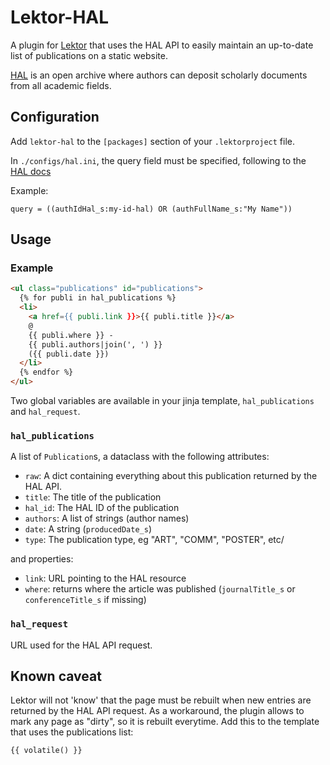 # Lektor-HAL

A plugin for [Lektor](https://www.getlektor.com) that uses the HAL API
to easily maintain an up-to-date list of publications on a static website.

[HAL](https://hal.archives-ouvertes.fr/) is an open archive where authors
can deposit scholarly documents from all academic fields.

## Configuration

Add `lektor-hal` to the `[packages]` section of your `.lektorproject` file.

In `./configs/hal.ini`, the query field must be specified, following to the
[HAL docs](https://api.archives-ouvertes.fr/docs/search)

Example:

```
query = ((authIdHal_s:my-id-hal) OR (authFullName_s:"My Name"))
```

## Usage

### Example

```html
<ul class="publications" id="publications">
  {% for publi in hal_publications %}
  <li>
    <a href={{ publi.link }}>{{ publi.title }}</a>
    @
    {{ publi.where }} -
    {{ publi.authors|join(', ') }}
    ({{ publi.date }})
  </li>
  {% endfor %}
</ul>
```

Two global variables are available in your jinja template, `hal_publications` and
`hal_request`.

### `hal_publications`

A list of `Publication`s, a dataclass with the following attributes:

- `raw`: A dict containing everything about this publication returned by the
  HAL API.
- `title`: The title of the publication
- `hal_id`: The HAL ID of the publication
- `authors`: A list of strings (author names)
- `date`: A string (`producedDate_s`)
- `type`: The publication type, eg "ART", "COMM", "POSTER", etc/

and properties:

- `link`: URL pointing to the HAL resource
- `where`: returns where the article was published (`journalTitle_s` or `conferenceTitle_s`
  if missing)

### `hal_request`

URL used for the HAL API request.

## Known caveat

Lektor will not 'know' that the page must be rebuilt when new entries are
returned by the HAL API request.
As a workaround, the plugin allows to mark any page as "dirty", so it is rebuilt
everytime. Add this to the template that uses the publications list:

```jinja2
{{ volatile() }}
```
